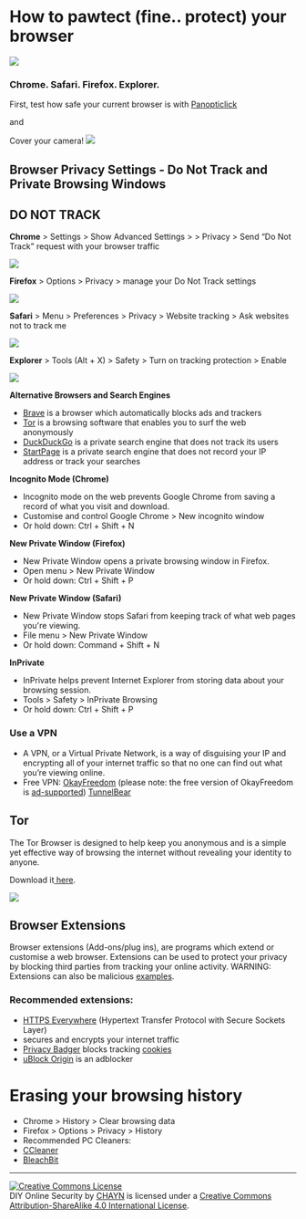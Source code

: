# How to pawtect (fine.. protect) your browser

![](assets/HypuuurLynx.gif)

### Chrome. Safari. Firefox. Explorer.

First, test how safe your current browser is with [Panopticlick](https://panopticlick.eff.org)

and

Cover your camera!
![](assets/cover_laptop_cam.gif)

## Browser Privacy Settings - Do Not Track and Private Browsing Windows

## DO NOT TRACK

**Chrome** &gt; Settings &gt; Show Advanced Settings &gt; &gt; Privacy &gt; Send “Do Not Track” request with your browser traffic

![](assets/chrome%20-%20do%20not%20track.gif)



**Firefox** &gt; Options &gt; Privacy &gt; manage your Do Not Track settings


![](assets/Firefox%20-%20do%20not%20track.gif)


**Safari** &gt; Menu &gt; Preferences &gt; Privacy &gt; Website tracking &gt; Ask websites not to track me


![](assets/do-not-track-safari.jpg)


**Explorer** &gt; Tools \(Alt + X\) &gt; Safety &gt; Turn on tracking protection &gt; Enable


![](assets/explorer%20do%20not%20track.gif)


**Alternative Browsers and Search Engines**

* [Brave](https://www.brave.com/) is a browser which automatically blocks ads and trackers
* [Tor](https://www.torproject.org/) is a browsing software that enables you to surf the web anonymously
* [DuckDuckGo](https://duckduckgo.com/about) is a private search engine that does not track its users
* [StartPage](https://www.startpage.com) is a private search engine that does not record your IP address or track your searches

**Incognito Mode \(Chrome\)**

* Incognito mode on the web prevents Google Chrome from saving a record of what you visit and download.
* Customise and control Google Chrome &gt; New incognito window
* Or hold down: Ctrl + Shift + N

**New Private Window \(Firefox\)**

* New Private Window opens a private browsing window in Firefox.
* Open menu &gt; New Private Window
* Or hold down: Ctrl + Shift + P

**New Private Window \(Safari\)**

* New Private Window stops Safari from keeping track of what web pages you're viewing.
* File menu &gt; New Private Window
* Or hold down: Command + Shift + N

**InPrivate**

* InPrivate helps prevent Internet Explorer from storing data about your browsing session.
* Tools &gt; Safety &gt; InPrivate Browsing
* Or hold down: Ctrl + Shift + P

### **Use a VPN**

* A VPN, or a Virtual Private Network, is a way of disguising your IP and encrypting all of your internet traffic so that no one can find out what you’re viewing online.
* Free VPN: [OkayFreedom](http://www.okfreedom.com/en/) \(please note: the free version of OkayFreedom is [ad-supported](http://www.okfreedom.com/en/support#free)\) [TunnelBear](https://www.tunnelbear.com/)

## **Tor**

The Tor Browser is designed to help keep you anonymous and is a simple yet effective way of browsing the internet without revealing your identity to anyone.

Download it[ here](https://www.torproject.org/projects/torbrowser.html).

![](assets/Surfing%20the%20internet%20with%20TOR.gif)

 ## Browser Extensions

Browser extensions \(Add-ons\/plug ins\), are programs which extend or customise a web browser. Extensions can be used to protect your privacy by blocking third parties from tracking your online activity. WARNING: Extensions can also be malicious [examples](http://www.makeuseof.com/tag/x-malicious-browser-extensions-help-hackers-target-victims).

### Recommended extensions:

* [HTTPS Everywhere](https://www.eff.org/https-everywhere) \(Hypertext Transfer Protocol with Secure Sockets Layer\)
* secures and encrypts your internet traffic
* [Privacy Badger](https://www.eff.org/privacybadger) blocks tracking [cookies](https://en.wikipedia.org/wiki/HTTP_cookie)
* [uBlock Origin](https://www.ublock.org) is an adblocker

# Erasing your browsing history

* Chrome &gt; History &gt; Clear browsing data
* Firefox &gt; Options &gt; Privacy &gt; History
* Recommended PC Cleaners:
* [CCleaner](http://www.piriform.com/ccleaner)
* [BleachBit](http://www.bleachbit.org)




---
<a rel="license" href="http://creativecommons.org/licenses/by-sa/4.0/"><img alt="Creative Commons License" style="border-width:0" src="https://i.creativecommons.org/l/by-sa/4.0/88x31.png" /></a><br /><span xmlns:dct="http://purl.org/dc/terms/" property="dct:title">DIY Online Security</span> by <a xmlns:cc="http://creativecommons.org/ns#" href="http://chayn.co" property="cc:attributionName" rel="cc:attributionURL">CHAYN</a> is licensed under a <a rel="license" href="http://creativecommons.org/licenses/by-sa/4.0/">Creative Commons Attribution-ShareAlike 4.0 International License</a>.





